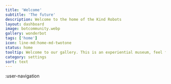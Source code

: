 ```yaml
---
title: 'Welcome'
subtitle: 'The future'
description: Welcome to the home of the Kind Robots
layout: dashboard
image: botcommunity.webp
gallery: wonderbot
tags: ['home']
icon: line-md:home-md-twotone
status: home
tooltip: Welcome to our gallery. This is an experiential museum, feel free to poke around, if it's broken, it was probably like that when you got here. Our Match Game uses art from out art models, our Bot Cafe is prepared to offer up original text from a variety of guided promptbots, and our art maker allows users to create art pitches to inspire (or challenge) others. 
category: settings
sort: text
---
```


:user-navigation
